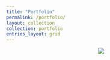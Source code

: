 ```yaml
---
title: "Portfolio"
permalink: /portfolio/
layout: collection
collection: portfolio
entries_layout: grid
---
```


<html>
<head>
  <meta charset="utf-8">
  <meta name="viewport" content="width=device-width, initial-scale=1">
  <link rel="stylesheet" href="https://cdn.jsdelivr.net/npm/bulma@0.9.3/css/bulma.min.css">
</head>
<div class="section is-centered is-vcentered">

  <p align="center"><img src="/images/under-construction.png" image is-square></p>

</div>

</html>